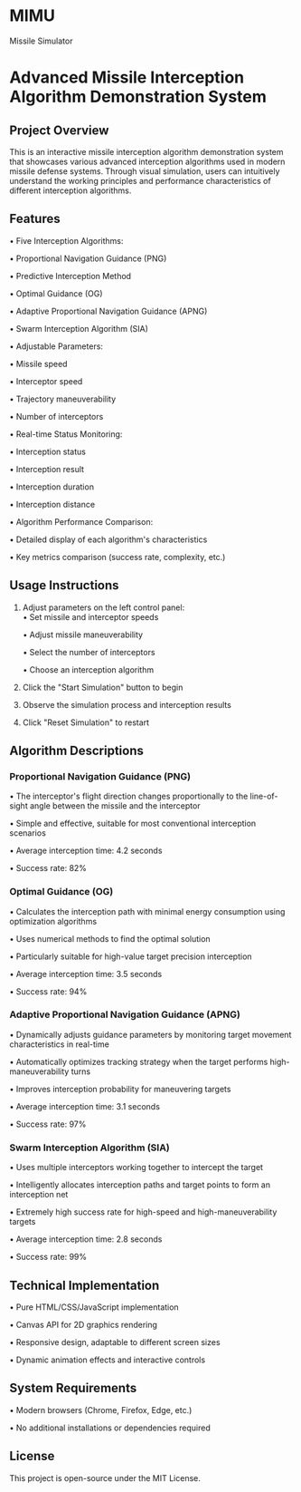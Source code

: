 # MIMU

Missile Simulator

# Advanced Missile Interception Algorithm Demonstration System

## Project Overview

This is an interactive missile interception algorithm demonstration system that showcases various advanced interception algorithms used in modern missile defense systems. Through visual simulation, users can intuitively understand the working principles and performance characteristics of different interception algorithms.  

## Features

• Five Interception Algorithms:  

  • Proportional Navigation Guidance (PNG)  

  • Predictive Interception Method  

  • Optimal Guidance (OG)  

  • Adaptive Proportional Navigation Guidance (APNG)  

  • Swarm Interception Algorithm (SIA)  

• Adjustable Parameters:  

  • Missile speed  

  • Interceptor speed  

  • Trajectory maneuverability  

  • Number of interceptors  

• Real-time Status Monitoring:  

  • Interception status  

  • Interception result  

  • Interception duration  

  • Interception distance  

• Algorithm Performance Comparison:  

  • Detailed display of each algorithm's characteristics  

  • Key metrics comparison (success rate, complexity, etc.)  

## Usage Instructions

1. Adjust parameters on the left control panel:  
   • Set missile and interceptor speeds  

   • Adjust missile maneuverability  

   • Select the number of interceptors  

   • Choose an interception algorithm  

2. Click the "Start Simulation" button to begin  

3. Observe the simulation process and interception results  

4. Click "Reset Simulation" to restart  

## Algorithm Descriptions

### Proportional Navigation Guidance (PNG)

• The interceptor's flight direction changes proportionally to the line-of-sight angle between the missile and the interceptor  

• Simple and effective, suitable for most conventional interception scenarios  

• Average interception time: 4.2 seconds  

• Success rate: 82%  

### Optimal Guidance (OG)

• Calculates the interception path with minimal energy consumption using optimization algorithms  

• Uses numerical methods to find the optimal solution  

• Particularly suitable for high-value target precision interception  

• Average interception time: 3.5 seconds  

• Success rate: 94%  

### Adaptive Proportional Navigation Guidance (APNG)

• Dynamically adjusts guidance parameters by monitoring target movement characteristics in real-time  

• Automatically optimizes tracking strategy when the target performs high-maneuverability turns  

• Improves interception probability for maneuvering targets  

• Average interception time: 3.1 seconds  

• Success rate: 97%  

### Swarm Interception Algorithm (SIA)

• Uses multiple interceptors working together to intercept the target  

• Intelligently allocates interception paths and target points to form an interception net  

• Extremely high success rate for high-speed and high-maneuverability targets  

• Average interception time: 2.8 seconds  

• Success rate: 99%  

## Technical Implementation

• Pure HTML/CSS/JavaScript implementation  

• Canvas API for 2D graphics rendering  

• Responsive design, adaptable to different screen sizes  

• Dynamic animation effects and interactive controls  

## System Requirements

• Modern browsers (Chrome, Firefox, Edge, etc.)  

• No additional installations or dependencies required  

## License

This project is open-source under the MIT License.
